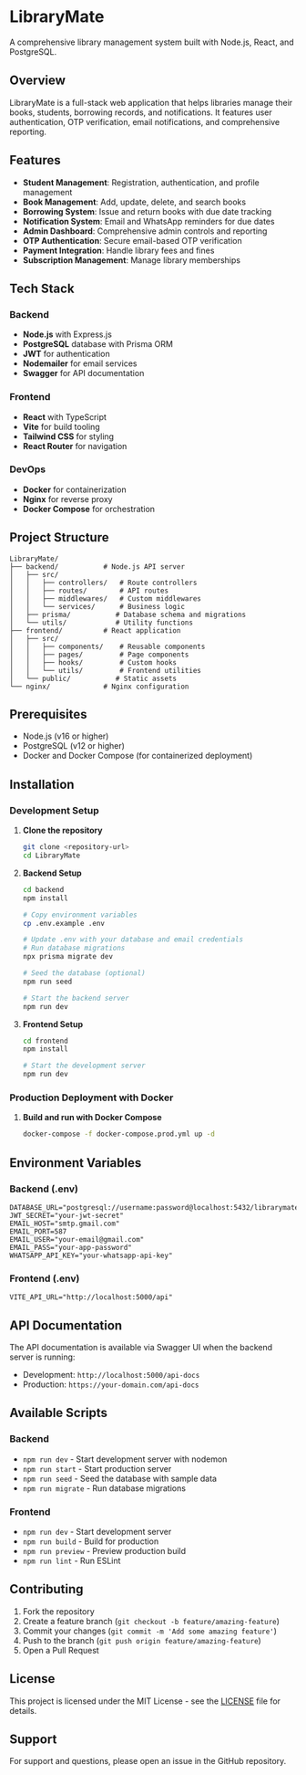 # LibraryMate

A comprehensive library management system built with Node.js, React, and PostgreSQL.

## Overview

LibraryMate is a full-stack web application that helps libraries manage their books, students, borrowing records, and notifications. It features user authentication, OTP verification, email notifications, and comprehensive reporting.

## Features

- **Student Management**: Registration, authentication, and profile management
- **Book Management**: Add, update, delete, and search books
- **Borrowing System**: Issue and return books with due date tracking
- **Notification System**: Email and WhatsApp reminders for due dates
- **Admin Dashboard**: Comprehensive admin controls and reporting
- **OTP Authentication**: Secure email-based OTP verification
- **Payment Integration**: Handle library fees and fines
- **Subscription Management**: Manage library memberships

## Tech Stack

### Backend
- **Node.js** with Express.js
- **PostgreSQL** database with Prisma ORM
- **JWT** for authentication
- **Nodemailer** for email services
- **Swagger** for API documentation

### Frontend
- **React** with TypeScript
- **Vite** for build tooling
- **Tailwind CSS** for styling
- **React Router** for navigation

### DevOps
- **Docker** for containerization
- **Nginx** for reverse proxy
- **Docker Compose** for orchestration

## Project Structure

```
LibraryMate/
├── backend/           # Node.js API server
│   ├── src/
│   │   ├── controllers/   # Route controllers
│   │   ├── routes/        # API routes
│   │   ├── middlewares/   # Custom middlewares
│   │   └── services/      # Business logic
│   ├── prisma/           # Database schema and migrations
│   └── utils/            # Utility functions
├── frontend/          # React application
│   ├── src/
│   │   ├── components/    # Reusable components
│   │   ├── pages/         # Page components
│   │   ├── hooks/         # Custom hooks
│   │   └── utils/         # Frontend utilities
│   └── public/           # Static assets
└── nginx/             # Nginx configuration
```

## Prerequisites

- Node.js (v16 or higher)
- PostgreSQL (v12 or higher)
- Docker and Docker Compose (for containerized deployment)

## Installation

### Development Setup

1. **Clone the repository**
   ```bash
   git clone <repository-url>
   cd LibraryMate
   ```

2. **Backend Setup**
   ```bash
   cd backend
   npm install
   
   # Copy environment variables
   cp .env.example .env
   
   # Update .env with your database and email credentials
   # Run database migrations
   npx prisma migrate dev
   
   # Seed the database (optional)
   npm run seed
   
   # Start the backend server
   npm run dev
   ```

3. **Frontend Setup**
   ```bash
   cd frontend
   npm install
   
   # Start the development server
   npm run dev
   ```

### Production Deployment with Docker

1. **Build and run with Docker Compose**
   ```bash
   docker-compose -f docker-compose.prod.yml up -d
   ```

## Environment Variables

### Backend (.env)
```
DATABASE_URL="postgresql://username:password@localhost:5432/librarymate"
JWT_SECRET="your-jwt-secret"
EMAIL_HOST="smtp.gmail.com"
EMAIL_PORT=587
EMAIL_USER="your-email@gmail.com"
EMAIL_PASS="your-app-password"
WHATSAPP_API_KEY="your-whatsapp-api-key"
```

### Frontend (.env)
```
VITE_API_URL="http://localhost:5000/api"
```

## API Documentation

The API documentation is available via Swagger UI when the backend server is running:
- Development: `http://localhost:5000/api-docs`
- Production: `https://your-domain.com/api-docs`

## Available Scripts

### Backend
- `npm run dev` - Start development server with nodemon
- `npm run start` - Start production server
- `npm run seed` - Seed the database with sample data
- `npm run migrate` - Run database migrations

### Frontend
- `npm run dev` - Start development server
- `npm run build` - Build for production
- `npm run preview` - Preview production build
- `npm run lint` - Run ESLint

## Contributing

1. Fork the repository
2. Create a feature branch (`git checkout -b feature/amazing-feature`)
3. Commit your changes (`git commit -m 'Add some amazing feature'`)
4. Push to the branch (`git push origin feature/amazing-feature`)
5. Open a Pull Request

## License

This project is licensed under the MIT License - see the [LICENSE](LICENSE) file for details.

## Support

For support and questions, please open an issue in the GitHub repository.
